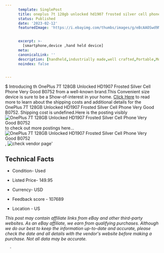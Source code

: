 ```yaml
---
      template: SinglePost
      title: oneplus 7t 128gb unlocked hd1907 frosted silver cell phone very good b0752
      status: Published
      date: '2023-02-12'
      featuredImage: 'https://i.ebayimg.com/thumbs/images/g/eBcAAOSwd9Nj2Uu9/s-l225.jpg'
       

      excerpt: >-
        [smartphone,device ,hand held device]
      meta:
      canonicalLink: ''
      description: [handheld,industrially made,well crafted,Portable,Mobile,Compact,Convenient,Lightweight,Maneuverable,Man-portable,Miniature,Carriable,Hand-held,Light,Holdable,Transportable,Mobile device,Pocket-sized,On-the-go,Wireless,Cordless,Compact size,Convenient size, smartphone,device ,hand held device]
      noindex: false
      

---
```

$
      Introducing th OnePlus 7T 128GB Unlocked HD1907 Frosted Silver Cell Phone Very Good B0752 from a well-known brand.This Convenient size device  is sure to be a Show-of-interest in your home. [Click Here](https://www.ebay.com/itm/144924640306?hash=item21be2e8432%3Ag%3AeBcAAOSwd9Nj2Uu9&mkevt=1&mkcid=1&mkrid=711-53200-19255-0&campid=%253CePNCampaignId%253E&customid=%253CreferenceId%253E&toolid=10049) to read more to learn about the shipping costs and additional details for the OnePlus 7T 128GB Unlocked HD1907 Frosted Silver Cell Phone Very Good B0752. Shipping cost is undefined.Here is the posting visibly ![OnePlus 7T 128GB Unlocked HD1907 Frosted Silver Cell Phone Very Good B0752](https://i.ebayimg.com/thumbs/images/g/eBcAAOSwd9Nj2Uu9/s-l225.jpg) to check out more postings here... ![OnePlus 7T 128GB Unlocked HD1907 Frosted Silver Cell Phone Very Good B0752](https://i.ebayimg.com/images/g/eBcAAOSwd9Nj2Uu9/s-l1200.jpg), ![check vendor page](https://origin-galleryplus.ebayimg.com/ws/web/144924640306_2_0_1/225x225.jpg,https://origin-galleryplus.ebayimg.com/ws/web/144924640306_3_0_1/225x225.jpg,https://origin-galleryplus.ebayimg.com/ws/web/144924640306_4_0_1/225x225.jpg,https://origin-galleryplus.ebayimg.com/ws/web/144924640306_5_0_1/225x225.jpg)'

      

 ## Technical Facts 



     
      

 - Condition- Used 


      

 - Listed Price- 149.95 


      

 - Currency- USD 


      

 - Feedback score - 107689 


      

 - Location - US 


      
      

 *_This post may contain affiliate links from eBay and other third-party websites. As an eBay affiliate, we earn from qualifying purchases. Although we do our best to keep the information up-to-date and accurate, please check the date and all details with the vendor's website before making a purchase. Not all data may be accurate._*




      -
